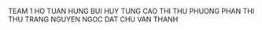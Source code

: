 TEAM 1
HO TUAN HUNG
BUI HUY TUNG
CAO THI THU PHUONG
PHAN THI THU TRANG
NGUYEN NGOC DAT
CHU VAN THANH
